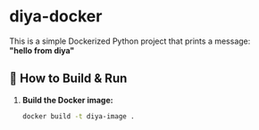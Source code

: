 # diya-docker

This is a simple Dockerized Python project that prints a message:  
**"hello from diya"**

## 🐳 How to Build & Run

1. **Build the Docker image:**
   ```bash
   docker build -t diya-image .
